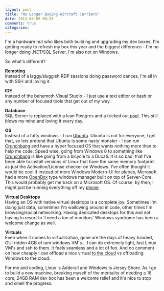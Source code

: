 ```yaml
---
layout: post
title: "No Longer Buying Aircraft Carriers"
date: 2013-08-09 00:23
comments: true
categories: 
---
```

I'm a hardware nut who likes both building and upgrading my dev boxes. I'm getting ready to refresh my box this year and the biggest difference - I'm no longer doing .NET/SQL Server. I'm also not on Windows.  
  
So what's different?  
  
**Remoting**  
Instead of a laggy/sluggish RDP sessions doing password dances, I'm all in with SSH and loving it.  
  
**IDE**  
Instead of the behemoth Visual Studio - I just use a text editor or bash or any number of focused tools that get out of my way.  

**Database**  
SQL Server is replaced with a lean Postgres and a tricked out [psql][1]. This still blows my mind and loving it every day.  

**OS**  
Instead of a fatty windows - I run [Ubuntu][5]. Ubuntu is not for everyone, I get that, so lets pretend that Ubuntu is some nasty monster - I can run [Crunchbang][4] and have a hyper focused OS that wants nothing more than to help me code. Speed wise, going from Windows 8 to something like [Crunchbang][4] is like going from a bicycle to a Ducati. It is so bad, that I've been able to install versions of Linux that have the same memory footprint as just the Activation/License checker on Windows. I've often thought it would be cool if instead of more Windows Modern-UI for plebes, Microsoft had a more [OpenBox][3] type windows manager built on top of Server-Core. This would probably get me back on a Microsoft OS. Of course, by then, I might just be running everything off my [phone][6].
  
**Virtual Desktops**  
Having an OS with native virtual desktops is a complete joy. Sometimes I'm doing just data, sometimes I'm wallowing around in code, other times I'm browsing/social networking. Having dedicated desktops for this and not having to resort to 'I need a ton of monitors' Windows syndrome has been a welcome change as well.  
  
**Virtuals**  
Even when it comes to virtualization, gone are the days of heavy handed, GUI ridden 4GB of ram windows VM's... I can do extremely light, fast Linux VM's and ssh to them. It feels seamless and a lot of fun. And no comment on how cheaply I can offload a nice virtual [to the cloud][2] vs offloading Windows to the cloud.
  
For me and coding, Linux is Adderall and Windows is Jersey Shore. As I go to build a new machine, breaking myself of the mentality of needing a 16 core, 24GB RAM dev box has been a welcome relief and it's nice to stop and smell the progress.  

[1]: http://www.craigkerstiens.com/2013/02/21/more-out-of-psql/
[2]: http://digitalocean.com
[3]: http://openbox.org/
[4]: http://crunchbang.org/
[5]: http://www.ubuntu.com/
[6]: http://www.indiegogo.com/projects/ubuntu-edge